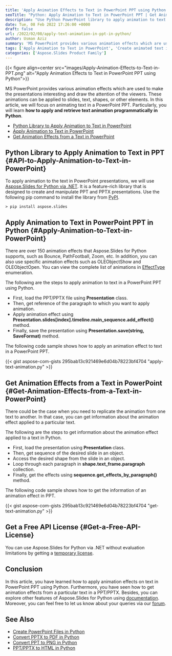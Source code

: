 ```yaml
---
title: 'Apply Animation Effects to Text in PowerPoint PPT using Python'
seoTitle: "Python: Apply Animation to Text in PowerPoint PPT | Get Animation Effect"
description: "Use Python PowerPoint library to apply animation to text in PowerPoint PPT/PPTX. Get animation effects applied to a specific paragraph dynamically."
date: Tue, 08 Feb 2022 17:26:00 +0000
draft: false
url: /2022/02/08/apply-text-animation-in-ppt-in-python/
author: Usman Aziz
summary: 'MS PowerPoint provides various animation effects which are used to make the presentations interesting and draw the attention of the viewers. These animations can be applied to slides, text, shapes, or other elements. In this article, we will focus on animating text in a PowerPoint PPT. Particularly, you will learn **how to apply and retrieve text animation programmatically in Python**.'
tags: ['Apply Animation to Text in PowerPoint', 'Create animated text in PowerPoint PPT in Python', 'Get Animation Effects from a Text in PowerPoint', 'Python Library to Apply Animation to Text in PowerPoint']
categories: ['Aspose.Slides Product Family']
---
```




{{< figure align=center src="images/Apply-Animation-Effects-to-Text-in-PPT.png" alt="Apply Animation Effects to Text in PowerPoint PPT using Python">}}


MS PowerPoint provides various animation effects which are used to make the presentations interesting and draw the attention of the viewers. These animations can be applied to slides, text, shapes, or other elements. In this article, we will focus on animating text in a PowerPoint PPT. Particularly, you will learn **how to apply and retrieve text animation programmatically in Python**.

*   [Python Library to Apply Animation to Text in PowerPoint][1]
*   [Apply Animation to Text in PowerPoint][2]
*   [Get Animation Effects from a Text in PowerPoint][3]

## Python Library to Apply Animation to Text in PPT {#API-to-Apply-Animation-to-Text-in-PowerPoint}

To apply animation to the text in PowerPoint presentations, we will use [Aspose.Slides for Python via .NET][4]. It is a feature-rich library that is designed to create and manipulate PPT and PPTX presentations. Use the following pip command to install the library from [PyPI][5].

```
> pip install aspose.slides 
```

## Apply Animation to Text in PowerPoint PPT in Python {#Apply-Animation-to-Text-in-PowerPoint}

There are over 150 animation effects that Aspose.Slides for Python supports, such as Bounce, PathFootball, Zoom, etc. In addition, you can also use specific animation effects such as OLEObjectShow and OLEObjectOpen. You can view the complete list of animations in [EffectType][6] enumeration.

The following are the steps to apply animation to text in a PowerPoint PPT using Python.

*   First, load the PPT/PPTX file using **Presentation** class.
*   Then, get reference of the paragraph to which you want to apply animation.
*   Apply animation effect using **Presentation.slides\[index\].timeline.main\_sequence.add\_effect()** method.
*   Finally, save the presentation using **Presentation.save(string, SaveFormat)** method.

The following code sample shows how to apply an animation effect to text in a PowerPoint PPT.

{{< gist aspose-com-gists 295bab13c921469e6d04b78223bf4704 "apply-text-animation.py" >}}

## Get Animation Effects from a Text in PowerPoint {#Get-Animation-Effects-from-a-Text-in-PowerPoint}

There could be the case when you need to replicate the animation from one text to another. In that case, you can get information about the animation effect applied to a particular text.

The following are the steps to get information about the animation effect applied to a text in Python.

*   First, load the presentation using **Presentation** class.
*   Then, get sequence of the desired slide in an object.
*   Access the desired shape from the slide in an object.
*   Loop through each paragraph in **shape.text\_frame.paragraph** collection.
*   Finally, get the effects using **sequence.get\_effects\_by\_paragraph()** method.

The following code sample shows how to get the information of an animation effect in PPT.

{{< gist aspose-com-gists 295bab13c921469e6d04b78223bf4704 "get-text-animation.py" >}}

## Get a Free API License {#Get-a-Free-API-License}

You can use Aspose.Slides for Python via .NET without evaluation limitations by getting a [temporary license][7].

## Conclusion

In this article, you have learned how to apply animation effects on text in PowerPoint PPT using Python. Furthermore, you have seen how to get animation effects from a particular text in a PPT/PPTX. Besides, you can explore other features of Aspose.Slides for Python using [documentation][8]. Moreover, you can feel free to let us know about your queries via our [forum][9].

## See Also

*   [Create PowerPoint Files in Python][10]
*   [Convert PPTX to PDF in Python][11]
*   [Convert PPT to PNG in Python][12]
*   [PPT/PPTX to HTML in Python][13]




[1]: #API-to-Apply-Animation-to-Text-in-PowerPoint
[2]: #Apply-Animation-to-Text-in-PowerPoint
[3]: #Get-Animation-Effects-from-a-Text-in-PowerPoint
[4]: https://products.aspose.com/slides/python-net
[5]: https://pypi.org/project/aspose.slides/
[6]: https://docs.aspose.com/slides/python-net/api-reference/aspose.slides.animation/effecttype/
[7]: https://purchase.aspose.com/temporary-license
[8]: https://docs.aspose.com/slides/python-net/
[9]: https://forum.aspose.com/
[10]: https://blog.aspose.com/2021/12/31/create-powerpoint-presentations-in-python/
[11]: https://blog.aspose.com/2021/12/28/convert-pptx-ppt-to-pdf-python/
[12]: https://blog.aspose.com/2021/12/29/convert-ppt-to-png-in-python/
[13]: https://blog.aspose.com/2021/12/16/convert-ppt-to-html-in-python/




